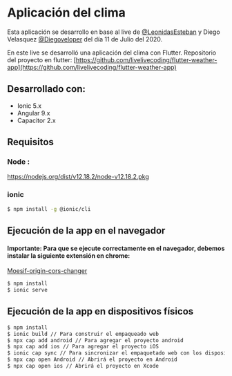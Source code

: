 # Aplicación del clima

Esta aplicación se desarrollo en base al live de [@LeonidasEsteban](https://twitter.com/LeonidasEsteban) y Diego Velasquez [@Diegoveloper](https://twitter.com/diegoveloper) del día 11 de Julio del 2020.

En este live se desarrolló una aplicación del clima con Flutter. Repositorio del proyecto en flutter:
[https://github.com/livelivecoding/flutter-weather-app](https://github.com/livelivecoding/flutter-weather-app)

## Desarrollado con:
  - Ionic 5.x
  - Angular 9.x
  - Capacitor 2.x


## Requisitos
### Node :
https://nodejs.org/dist/v12.18.2/node-v12.18.2.pkg
### ionic
```sh
$ npm install -g @ionic/cli
```

## Ejecución de la app en el navegador

#### Importante: Para que se ejecute correctamente en el navegador, debemos instalar la siguiente extensión en chrome:
[Moesif-origin-cors-changer](https://chrome.google.com/webstore/detail/moesif-orign-cors-changer/digfbfaphojjndkpccljibejjbppifbc)

```sh
$ npm install
$ ionic serve
```

## Ejecución de la app en dispositivos físicos

```sh
$ npm install
$ ionic build // Para construir el empaqueado web
$ npx cap add android // Para agregar el proyecto android
$ npx cap add ios // Para agregar el proyecto iOS
$ ionic cap sync // Para sincronizar el empaquetado web con los dispositivos
$ npx cap open Android // Abrirá el proyecto en Android
$ npx cap open ios // Abrirá el proyecto en Xcode
```

